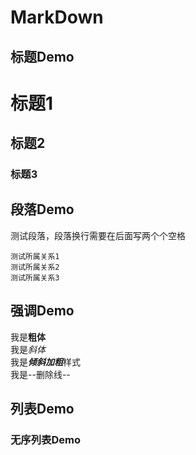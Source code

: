 # MarkDown
## 标题Demo
# 标题1	
## 标题2
### 标题3

## 段落Demo
测试段落，段落换行需要在后面写两个个空格  

    测试所属关系1
    测试所属关系2
    测试所属关系3
    
## 强调Demo
 我是**粗体**  
我是*斜体*  
我是***倾斜加粗***样式  
我是--删除线--


## 列表Demo

### 无序列表Demo
